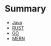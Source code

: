 # Summary

- [Java](./cheatsheets/java.md)
- [RUST](./RUST.md)
- [GO](./go/GO.md)
- [MERN](./mern/MERN%20Stack.md)
